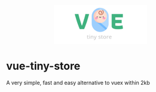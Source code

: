 <p align="center"><a href="http://emanuelcapurro.com"><img src="logo.png"  width="250px" /></a></p>

# vue-tiny-store
A very simple, fast and easy alternative to vuex within 2kb
